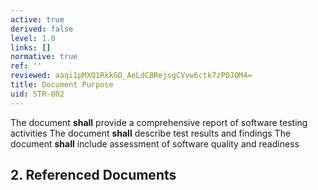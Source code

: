 ```yaml
---
active: true
derived: false
level: 1.0
links: []
normative: true
ref: ''
reviewed: aaqi1pMXQ1RkkGO_AeLdC8RejsgCVvw6ctk7zPOJQM4=
title: Document Purpose
uid: STR-002
---
```


The document **shall** provide a comprehensive report of software testing activities
The document **shall** describe test results and findings
The document **shall** include assessment of software quality and readiness

## 2. Referenced Documents